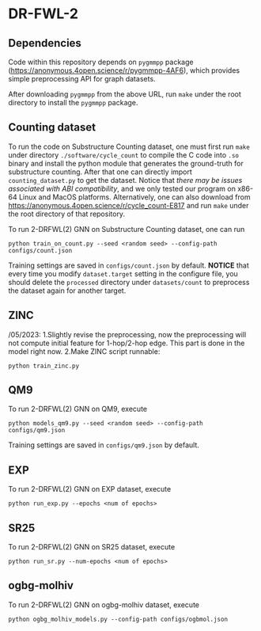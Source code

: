 # DR-FWL-2

## Dependencies

Code within this repository depends on `pygmmpp` package (https://anonymous.4open.science/r/pygmmpp-4AF6), which provides simple preprocessing API for graph datasets. 

After downloading `pygmmpp` from the above URL, run `make` under the root directory to install the `pygmmpp` package.

## Counting dataset

To run the code on Substructure Counting dataset, one must first run `make` under directory `./software/cycle_count` to compile the C code into `.so` binary and install the python module that generates the ground-truth for substructure counting. After that one can directly import `counting_dataset.py` to get the dataset. Notice that *there may be issues associated with ABI compatibility*, and we only tested our program on x86-64 Linux and MacOS platforms. Alternatively, one can also download from https://anonymous.4open.science/r/cycle_count-E817 and run `make` under the root directory of that repository.

To run 2-DRFWL(2) GNN on Substructure Counting dataset, one can run

```
python train_on_count.py --seed <random seed> --config-path configs/count.json
```

Training settings are saved in `configs/count.json` by default. **NOTICE** that every time you modify `dataset.target` setting in the configure file, you should delete the `processed` directory under `datasets/count` to preprocess the dataset again for another target. 

## ZINC

/05/2023: 
1.Slightly revise the preprocessing, now the preprocessing will not compute initial feature for 1-hop/2-hop edge. This part is done in the model right now.
2.Make ZINC script runnable:
```
python train_zinc.py
```

## QM9

To run 2-DRFWL(2) GNN on QM9, execute

```
python models_qm9.py --seed <random seed> --config-path configs/qm9.json
```

Training settings are saved in `configs/qm9.json` by default.

## EXP

To run 2-DRFWL(2) GNN on EXP dataset, execute

```
python run_exp.py --epochs <num of epochs>
```

## SR25

To run 2-DRFWL(2) GNN on SR25 dataset, execute

```
python run_sr.py --num-epochs <num of epochs>
```

## ogbg-molhiv

To run 2-DRFWL(2) GNN on ogbg-molhiv dataset, execute

```
python ogbg_molhiv_models.py --config-path configs/ogbmol.json
```
